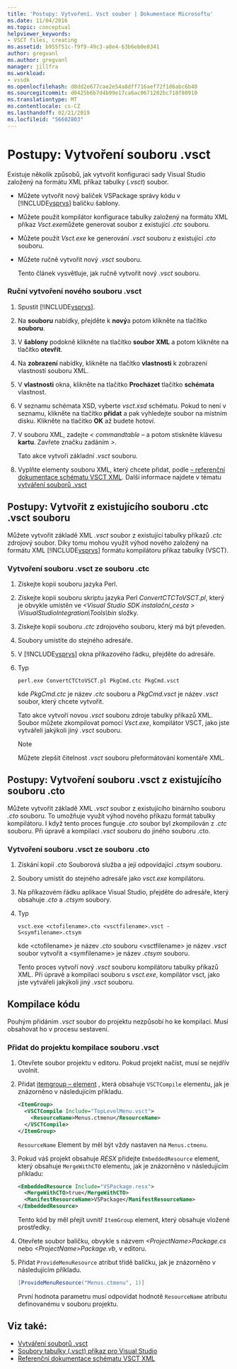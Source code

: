 ```yaml
---
title: 'Postupy: Vytvoření. Vsct soubor | Dokumentace Microsoftu'
ms.date: 11/04/2016
ms.topic: conceptual
helpviewer_keywords:
- VSCT files, creating
ms.assetid: b955f51c-f9f9-49c3-a8e4-63b6eb0e0341
author: gregvanl
ms.author: gregvanl
manager: jillfra
ms.workload:
- vssdk
ms.openlocfilehash: d8dd2e677cae2e54a8dff716aef72f1d6abc6b40
ms.sourcegitcommit: d0425b6b7d4b99e17ca6ac0671282bc718f80910
ms.translationtype: MT
ms.contentlocale: cs-CZ
ms.lasthandoff: 02/21/2019
ms.locfileid: "56602803"
---
```

# <a name="how-to-create-a-vsct-file"></a>Postupy: Vytvoření souboru .vsct

Existuje několik způsobů, jak vytvořit konfiguraci sady Visual Studio založený na formátu XML příkaz tabulky (*.vsct*) soubor.

- Můžete vytvořit nový balíček VSPackage správy kódu v [!INCLUDE[vsprvs](../../code-quality/includes/vsprvs_md.md)] balíčku šablony.

- Můžete použít kompilátor konfigurace tabulky založený na formátu XML příkaz *Vsct.exe*můžete generovat soubor z existující *.ctc* souboru.

- Můžete použít *Vsct.exe* ke generování *.vsct* souboru z existující *.cto* souboru.

- Můžete ručně vytvořit nový *.vsct* souboru.

  Tento článek vysvětluje, jak ručně vytvořit nový *.vsct* souboru.

### <a name="to-manually-create-a-new-vsct-file"></a>Ruční vytvoření nového souboru .vsct

1. Spustit [!INCLUDE[vsprvs](../../code-quality/includes/vsprvs_md.md)].

2. Na **souboru** nabídky, přejděte k **nový**a potom klikněte na tlačítko **souboru**.

3. V **šablony** podokně klikněte na tlačítko **soubor XML** a potom klikněte na tlačítko **otevřít**.

4. Na **zobrazení** nabídky, klikněte na tlačítko **vlastnosti** k zobrazení vlastností souboru XML.

5. V **vlastnosti** okna, klikněte na tlačítko **Procházet** tlačítko **schémata** vlastnost.

6. V seznamu schémata XSD, vyberte *vsct.xsd* schématu. Pokud to není v seznamu, klikněte na tlačítko **přidat** a pak vyhledejte soubor na místním disku. Klikněte na tlačítko **OK** až budete hotoví.

7. V souboru XML, zadejte *< commandtable –* a potom stiskněte klávesu **kartu**. Zavřete značku zadáním *>*.

    Tato akce vytvoří základní *.vsct* souboru.

8. Vyplňte elementy souboru XML, který chcete přidat, podle [– referenční dokumentace schématu VSCT XML](../../extensibility/vsct-xml-schema-reference.md). Další informace najdete v tématu [vytváření souborů .vsct](../../extensibility/internals/authoring-dot-vsct-files.md)

<a name="how-to-create-a-dot-vsct-file-from-an-existing-dot-ctc-file"></a>

## <a name="how-to-create-a-vsct-file-from-an-existing-ctc-file"></a>Postupy: Vytvořit z existujícího souboru .ctc .vsct souboru

Můžete vytvořit základě XML *.vsct* soubor z existující tabulky příkazů *.ctc* zdrojový soubor. Díky tomu mohou využít výhod nového založený na formátu XML [!INCLUDE[vsprvs](../../code-quality/includes/vsprvs_md.md)] formátu kompilátoru příkaz tabulky (VSCT).

### <a name="to-create-a-vsct-file-from-a-ctc-file"></a>Vytvoření souboru .vsct ze souboru .ctc

1. Získejte kopii souboru jazyka Perl.

2. Získejte kopii souboru skriptu jazyka Perl *ConvertCTCToVSCT.pl*, který je obvykle umístěn ve  *\<Visual Studio SDK instalační_cesta > \VisualStudioIntegration\Tools\bin* složky.

3. Získejte kopii souboru *.ctc* zdrojového souboru, který má být převeden.

4. Soubory umístíte do stejného adresáře.

5. V [!INCLUDE[vsprvs](../../code-quality/includes/vsprvs_md.md)] okna příkazového řádku, přejděte do adresáře.

6. Typ

   ```
   perl.exe ConvertCTCtoVSCT.pl PkgCmd.ctc PkgCmd.vsct
   ```

    kde *PkgCmd.ctc* je název *.ctc* souboru a *PkgCmd.vsct* je název *.vsct* soubor, který chcete vytvořit.

    Tato akce vytvoří novou *.vsct* souboru zdroje tabulky příkazů XML. Soubor můžete zkompilovat pomocí *Vsct.exe*, kompilátor VSCT, jako jste vytvářeli jakýkoli jiný *.vsct* souboru.

   > [!NOTE]
   >  Můžete zlepšit čitelnost *.vsct* souboru přeformátování komentáře XML.

<a name="how-to-create-a-dot-vsct-file-from-an-existing-dot-cto-file"></a>

## <a name="how-to-create-a-vsct-file-from-an-existing-cto-file"></a>Postupy: Vytvoření souboru .vsct z existujícího souboru .cto

Můžete vytvořit základě XML *.vsct* soubor z existujícího binárního souboru *.cto* souboru. To umožňuje využít výhod nového příkazu formát tabulky kompilátoru. I když tento proces funguje *.cto* soubor byl zkompilován z *.ctc* souboru. Při úpravě a kompilaci *.vsct* souboru do jiného souboru .cto.

### <a name="to-create-a-vsct-file-from-a-cto-file"></a>Vytvoření souboru .vsct ze souboru .cto

1.  Získání kopií *.cto* Souborová služba a její odpovídající *.ctsym* souboru.

2.  Soubory umístit do stejného adresáře jako *vsct.exe* kompilátoru.

3.  Na příkazovém řádku aplikace Visual Studio, přejděte do adresáře, který obsahuje *.cto* a *.ctsym* soubory.

4.  Typ

    ```
    vsct.exe <ctofilename>.cto <vsctfilename>.vsct -S<symfilename>.ctsym
    ```

     kde \<ctofilename\> je název *.cto* souboru \<vsctfilename\> je název *.vsct* soubor vytvořit a \<symfilename\> je název *.ctsym* souboru.

     Tento proces vytvoří nový *.vsct* souboru kompilátoru tabulky příkazů XML. Při úpravě a kompilaci souboru s *vsct.exe*, kompilátor vsct, jako jste vytvářeli jakýkoli jiný *.vsct* souboru.

## <a name="compile-the-code"></a>Kompilace kódu
 Pouhým přidáním *.vsct* soubor do projektu nezpůsobí ho ke kompilaci. Musí obsahovat ho v procesu sestavení.

### <a name="to-add-a-vsct-file-to-project-compilation"></a>Přidat do projektu kompilace souboru .vsct

1.  Otevřete soubor projektu v editoru. Pokud projekt načíst, musí se nejdřív uvolnit.

2.  Přidat [itemgroup – element](../../msbuild/itemgroup-element-msbuild.md) , která obsahuje `VSCTCompile` elementu, jak je znázorněno v následujícím příkladu.

    ```xml
    <ItemGroup>
      <VSCTCompile Include="TopLevelMenu.vsct">
        <ResourceName>Menus.ctmenu</ResourceName>
      </VSCTCompile>
    </ItemGroup>

    ```

     `ResourceName` Element by měl být vždy nastaven na `Menus.ctmenu`.

3.  Pokud váš projekt obsahuje *RESX* přidejte `EmbeddedResource` element, který obsahuje `MergeWithCTO` elementu, jak je znázorněno v následujícím příkladu:

    ```xml
    <EmbeddedResource Include="VSPackage.resx">
      <MergeWithCTO>true</MergeWithCTO>
      <ManifestResourceName>VSPackage</ManifestResourceName>
    </EmbeddedResource>

    ```

     Tento kód by měl přejít uvnitř `ItemGroup` element, který obsahuje vložené prostředky.

4.  Otevřete soubor balíčku, obvykle s názvem  *\<ProjectName\>Package.cs* nebo  *\<ProjectName\>Package.vb*, v editoru.

5.  Přidat `ProvideMenuResource` atribut třídě balíčku, jak je znázorněno v následujícím příkladu.

    ```csharp
    [ProvideMenuResource("Menus.ctmenu", 1)]
    ```

     První hodnota parametru musí odpovídat hodnotě `ResourceName` atributu definovanému v souboru projektu.

## <a name="see-also"></a>Viz také:
- [Vytváření souborů .vsct](../../extensibility/internals/authoring-dot-vsct-files.md)
- [Soubory tabulky (.vsct) příkaz pro Visual Studio](../../extensibility/internals/visual-studio-command-table-dot-vsct-files.md)
- [Referenční dokumentace schématu VSCT XML](../../extensibility/vsct-xml-schema-reference.md)